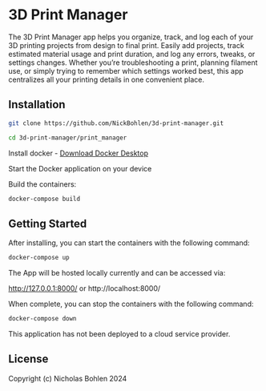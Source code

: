 # 3D Print Manager
The 3D Print Manager app helps you organize, track, and log each of your 3D printing projects from design to final print. Easily add projects, track estimated material usage and print duration, and log any errors, tweaks, or settings changes. Whether you’re troubleshooting a print, planning filament use, or simply trying to remember which settings worked best, this app centralizes all your printing details in one convenient place.

## Installation
```bash
git clone https://github.com/NickBohlen/3d-print-manager.git

cd 3d-print-manager/print_manager
```
Install docker - [Download Docker Desktop](https://www.docker.com/products/docker-desktop/)

Start the Docker application on your device

Build the containers:
```bash
docker-compose build
```

## Getting Started

After installing, you can start the containers with the following command:
```bash
docker-compose up
```
The App will be hosted locally currently and can be accessed via:

http://127.0.0.1:8000/
or
http://localhost:8000/


When complete, you can stop the containers with the following command:
```bash
docker-compose down
```

This application has not been deployed to a cloud service provider.

## License

Copyright (c) Nicholas Bohlen 2024

